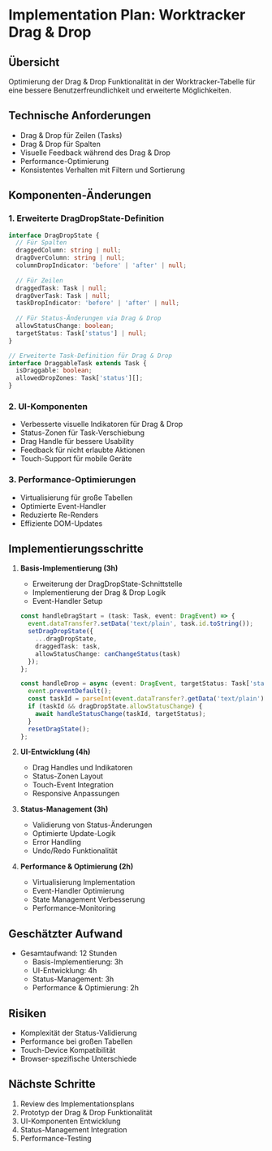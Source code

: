 # Implementation Plan: Worktracker Drag & Drop

## Übersicht
Optimierung der Drag & Drop Funktionalität in der Worktracker-Tabelle für eine bessere Benutzerfreundlichkeit und erweiterte Möglichkeiten.

## Technische Anforderungen
- Drag & Drop für Zeilen (Tasks)
- Drag & Drop für Spalten
- Visuelle Feedback während des Drag & Drop
- Performance-Optimierung
- Konsistentes Verhalten mit Filtern und Sortierung

## Komponenten-Änderungen

### 1. Erweiterte DragDropState-Definition
```typescript
interface DragDropState {
  // Für Spalten
  draggedColumn: string | null;
  dragOverColumn: string | null;
  columnDropIndicator: 'before' | 'after' | null;
  
  // Für Zeilen
  draggedTask: Task | null;
  dragOverTask: Task | null;
  taskDropIndicator: 'before' | 'after' | null;
  
  // Für Status-Änderungen via Drag & Drop
  allowStatusChange: boolean;
  targetStatus: Task['status'] | null;
}

// Erweiterte Task-Definition für Drag & Drop
interface DraggableTask extends Task {
  isDraggable: boolean;
  allowedDropZones: Task['status'][];
}
```

### 2. UI-Komponenten
- Verbesserte visuelle Indikatoren für Drag & Drop
- Status-Zonen für Task-Verschiebung
- Drag Handle für bessere Usability
- Feedback für nicht erlaubte Aktionen
- Touch-Support für mobile Geräte

### 3. Performance-Optimierungen
- Virtualisierung für große Tabellen
- Optimierte Event-Handler
- Reduzierte Re-Renders
- Effiziente DOM-Updates

## Implementierungsschritte

1. **Basis-Implementierung (3h)**
   - Erweiterung der DragDropState-Schnittstelle
   - Implementierung der Drag & Drop Logik
   - Event-Handler Setup
   ```typescript
   const handleDragStart = (task: Task, event: DragEvent) => {
     event.dataTransfer?.setData('text/plain', task.id.toString());
     setDragDropState({
       ...dragDropState,
       draggedTask: task,
       allowStatusChange: canChangeStatus(task)
     });
   };

   const handleDrop = async (event: DragEvent, targetStatus: Task['status']) => {
     event.preventDefault();
     const taskId = parseInt(event.dataTransfer?.getData('text/plain') || '0');
     if (taskId && dragDropState.allowStatusChange) {
       await handleStatusChange(taskId, targetStatus);
     }
     resetDragState();
   };
   ```

2. **UI-Entwicklung (4h)**
   - Drag Handles und Indikatoren
   - Status-Zonen Layout
   - Touch-Event Integration
   - Responsive Anpassungen

3. **Status-Management (3h)**
   - Validierung von Status-Änderungen
   - Optimierte Update-Logik
   - Error Handling
   - Undo/Redo Funktionalität

4. **Performance & Optimierung (2h)**
   - Virtualisierung Implementation
   - Event-Handler Optimierung
   - State Management Verbesserung
   - Performance-Monitoring

## Geschätzter Aufwand
- Gesamtaufwand: 12 Stunden
  - Basis-Implementierung: 3h
  - UI-Entwicklung: 4h
  - Status-Management: 3h
  - Performance & Optimierung: 2h

## Risiken
- Komplexität der Status-Validierung
- Performance bei großen Tabellen
- Touch-Device Kompatibilität
- Browser-spezifische Unterschiede

## Nächste Schritte
1. Review des Implementationsplans
2. Prototyp der Drag & Drop Funktionalität
3. UI-Komponenten Entwicklung
4. Status-Management Integration
5. Performance-Testing 